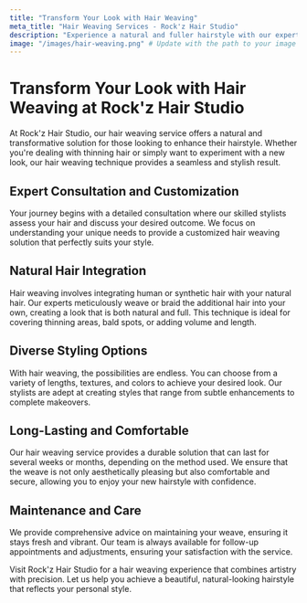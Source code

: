 ```yaml
---
title: "Transform Your Look with Hair Weaving"
meta_title: "Hair Weaving Services - Rock'z Hair Studio"
description: "Experience a natural and fuller hairstyle with our expert hair weaving services, perfect for covering thinning areas or trying new styles."
image: "/images/hair-weaving.png" # Update with the path to your image
---
```


# Transform Your Look with Hair Weaving at Rock'z Hair Studio

At Rock'z Hair Studio, our hair weaving service offers a natural and transformative solution for those looking to enhance their hairstyle. Whether you're dealing with thinning hair or simply want to experiment with a new look, our hair weaving technique provides a seamless and stylish result.

## Expert Consultation and Customization

Your journey begins with a detailed consultation where our skilled stylists assess your hair and discuss your desired outcome. We focus on understanding your unique needs to provide a customized hair weaving solution that perfectly suits your style.

## Natural Hair Integration

Hair weaving involves integrating human or synthetic hair with your natural hair. Our experts meticulously weave or braid the additional hair into your own, creating a look that is both natural and full. This technique is ideal for covering thinning areas, bald spots, or adding volume and length.

## Diverse Styling Options

With hair weaving, the possibilities are endless. You can choose from a variety of lengths, textures, and colors to achieve your desired look. Our stylists are adept at creating styles that range from subtle enhancements to complete makeovers.

## Long-Lasting and Comfortable

Our hair weaving service provides a durable solution that can last for several weeks or months, depending on the method used. We ensure that the weave is not only aesthetically pleasing but also comfortable and secure, allowing you to enjoy your new hairstyle with confidence.

## Maintenance and Care

We provide comprehensive advice on maintaining your weave, ensuring it stays fresh and vibrant. Our team is always available for follow-up appointments and adjustments, ensuring your satisfaction with the service.

Visit Rock'z Hair Studio for a hair weaving experience that combines artistry with precision. Let us help you achieve a beautiful, natural-looking hairstyle that reflects your personal style.
